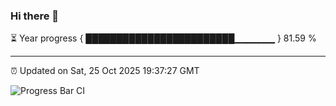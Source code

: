### Hi there 👋

⏳ Year progress { ████████████████████████▁▁▁▁▁▁ } 81.59 %

---

⏰ Updated on Sat, 25 Oct 2025 19:37:27 GMT

![Progress Bar CI](https://github.com/IshwaranRudhara/GIT-ACTION/workflows/Progress%20Bar%20CI/badge.svg)
